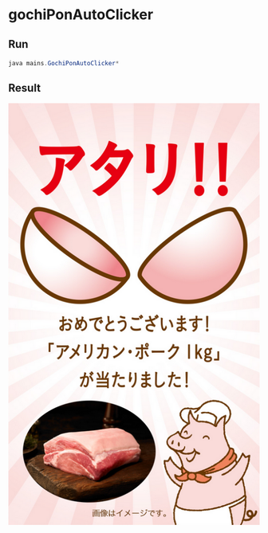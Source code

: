 # gochiPonAutoClicker

## Run

```java
java mains.GochiPonAutoClicker*
```

## Result

![Atari](https://raw.githubusercontent.com/cyrus07424/gochiPonAutoClicker/master/image/atari.png)